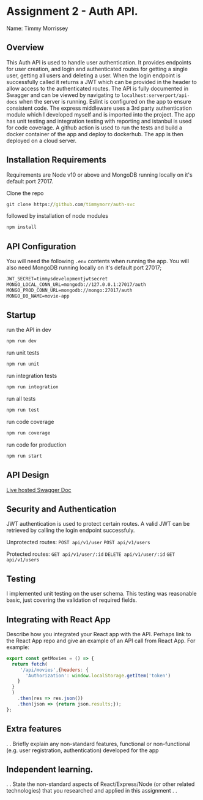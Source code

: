 # Assignment 2 - Auth API.

Name: Timmy Morrissey

## Overview

This Auth API is used to handle user authentication. It provides endpoints for user creation, and login and authenticated routes for getting a single user, getting all users and deleting a user. When the login endpoint is successfully called it returns a JWT which can be provided in the header to allow access to the authenticated routes. The API is fully documented in Swagger and can be viewed by navigating to `localhost:serverport/api-docs` when the server is running. Eslint is configured on the app to ensure consistent code. The express middleware uses a 3rd party authentication module which I developed myself and is imported into the project. The app has unit testing and integration testing with reporting and istanbul is used for code coverage. A github action is used to run the tests and build a docker container of the app and deploy to dockerhub. The app is then deployed on a cloud server.

## Installation Requirements

Requirements are Node v10 or above and MongoDB running locally on it's default port 27017.


Clone the repo

```bat
git clone https://github.com/timmymorr/auth-svc
```

followed by installation of node modules

```bat
npm install
```

## API Configuration
You will need the following `.env` contents when running the app. You will also need MongoDB running locally on it's default port 27017;

```bat
JWT_SECRET=timmysdevelopmentjwtsecret
MONGO_LOCAL_CONN_URL=mongodb://127.0.0.1:27017/auth
MONGO_PROD_CONN_URL=mongodb://mongo:27017/auth
MONGO_DB_NAME=movie-app
```

## Startup

run the API in dev
```bat
npm run dev
```

run unit tests
```bat
npm run unit
```

run integration tests
```bat
npm run integration
```

run all tests 
```bat
npm run test
```

run code coverage
```bat
npm run coverage
```

run code for production
```bat
npm run start
```

## API Design

[Live hosted Swagger Doc](http://35.223.232.250/auth/api-docs/)


## Security and Authentication
JWT authentication is used to protect certain routes. A valid JWT can be retrieved by calling the login endpoint successfuly.

Unprotected routes:
`POST api/v1/user`
`POST api/v1/users`

Protected routes:
`GET api/v1/user/:id`
`DELETE api/v1/user/:id`
`GET api/v1/users`

## Testing
I implemented unit testing on the user schema. This testing was reasonable basic, just covering the validation of required fields.

## Integrating with React App

Describe how you integrated your React app with the API. Perhaps link to the React App repo and give an example of an API call from React App. For example: 

~~~Javascript
export const getMovies = () => {
  return fetch(
     '/api/movies',{headers: {
       'Authorization': window.localStorage.getItem('token')
    }
  }
  )
    .then(res => res.json())
    .then(json => {return json.results;});
};

~~~

## Extra features

. . Briefly explain any non-standard features, functional or non-functional (e.g. user registration, authentication) developed for the app  

## Independent learning.

. . State the non-standard aspects of React/Express/Node (or other related technologies) that you researched and applied in this assignment . .  


[image1]: ./testing.png
